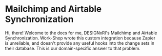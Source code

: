 # Mailchimp and Airtable Synchronization

Hi, there! Welcome to the docs for me, DESIGNxRI's Mailchimp and Airtable Synchronization. Work-Shop wrote this custom integration because Zapier is unreliable, and doesn't provide any useful hooks into the change sets in their database. This is our domain-specific answer to that problem.
